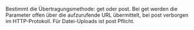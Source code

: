 Bestimmt die Übertragungsmethode: get oder post. Bei get werden die Parameter
offen über die aufzurufende URL übermittelt, bei post verborgen im
HTTP-Protokoll. Für Datei-Uploads ist post Pflicht.